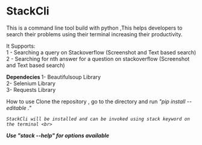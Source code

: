 <h1> StackCli </h1>
This is a command line tool build with python ,This helps developers to search their problems using their terminal increasing their productivity. <br>

It Supports: <br>
	1 - Searching a query on Stackoverflow (Screenshot and Text based search) <br>
	2 - Searching for nth answer for a question on stackoverflow (Screenshot and Text based search) <br>


<b> Dependecies </b>
	1- Beautifulsoup Library <br>
	2- Selenium Library <br>
	3- Requests Library <br>


</b> How to use </b>
Clone the repository , go to the directory and run 
	<i> "pip install --editable ." <i>

	StackCli will be installed and can be invoked using stack keyword on the terminal <br>


<b><i> Use "stack --help" for options available </i></b>